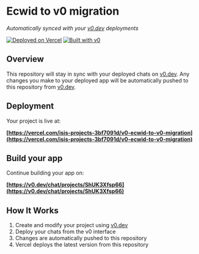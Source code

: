 # Ecwid to v0 migration

*Automatically synced with your [v0.dev](https://v0.dev) deployments*

[![Deployed on Vercel](https://img.shields.io/badge/Deployed%20on-Vercel-black?style=for-the-badge&logo=vercel)](https://vercel.com/isis-projects-3bf7091d/v0-ecwid-to-v0-migration)
[![Built with v0](https://img.shields.io/badge/Built%20with-v0.dev-black?style=for-the-badge)](https://v0.dev/chat/projects/ShUK3Xfsp66)

## Overview

This repository will stay in sync with your deployed chats on [v0.dev](https://v0.dev).
Any changes you make to your deployed app will be automatically pushed to this repository from [v0.dev](https://v0.dev).

## Deployment

Your project is live at:

**[https://vercel.com/isis-projects-3bf7091d/v0-ecwid-to-v0-migration](https://vercel.com/isis-projects-3bf7091d/v0-ecwid-to-v0-migration)**

## Build your app

Continue building your app on:

**[https://v0.dev/chat/projects/ShUK3Xfsp66](https://v0.dev/chat/projects/ShUK3Xfsp66)**

## How It Works

1. Create and modify your project using [v0.dev](https://v0.dev)
2. Deploy your chats from the v0 interface
3. Changes are automatically pushed to this repository
4. Vercel deploys the latest version from this repository
